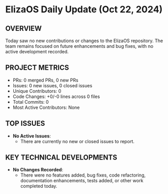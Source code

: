 # ElizaOS Daily Update (Oct 22, 2024)

## OVERVIEW 
Today saw no new contributions or changes to the ElizaOS repository. The team remains focused on future enhancements and bug fixes, with no active development recorded.

## PROJECT METRICS
- PRs: 0 merged PRs, 0 new PRs
- Issues: 0 new issues, 0 closed issues
- Unique Contributors: 0
- Code Changes: +0/-0 lines across 0 files
- Total Commits: 0
- Most Active Contributors: None

## TOP ISSUES
- **No Active Issues**: 
  - There are currently no new or closed issues to report.

## KEY TECHNICAL DEVELOPMENTS
- **No Changes Recorded**: 
  - There were no features added, bug fixes, code refactoring, documentation enhancements, tests added, or other work completed today.